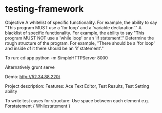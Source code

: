 # testing-framework
Objective
A whitelist of specific functionality. For example, the ability to say "This program MUST use a 'for loop' and a 'variable declaration'."
A blacklist of specific functionality. For example, the ability to say "This program MUST NOT use a 'while loop' or an 'if statement'."
Determine the rough structure of the program. For example, "There should be a 'for loop' and inside of it there should be an 'if statement'."
 
 
To run:
cd app
python -m SimpleHTTPServer 8000 


Alternatively grunt serve

Demo: http://52.34.88.220/


Project description:
Features:
Ace Text Editor,
Test Results,
Test Setting ability


To write test cases for structure: Use space between each element 
e.g. Forstatement { Whilestatement }
